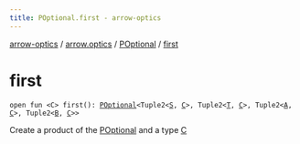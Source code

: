 ```yaml
---
title: POptional.first - arrow-optics
---
```


[arrow-optics](../../index.html) / [arrow.optics](../index.html) / [POptional](index.html) / [first](./first.html)

# first

`open fun <C> first(): `[`POptional`](index.html)`<Tuple2<`[`S`](index.html#S)`, `[`C`](first.html#C)`>, Tuple2<`[`T`](index.html#T)`, `[`C`](first.html#C)`>, Tuple2<`[`A`](index.html#A)`, `[`C`](first.html#C)`>, Tuple2<`[`B`](index.html#B)`, `[`C`](first.html#C)`>>`

Create a product of the [POptional](index.html) and a type [C](first.html#C)

